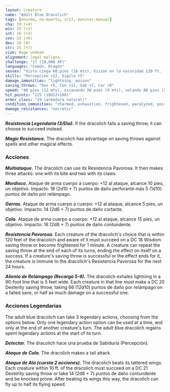 ```yaml
---
layout: creature
name: "Adult Blue Dracolich"
tags: [enorme, no-muerto, cr17, monster-manual]
cha: 19 (+4)
wis: 15 (+2)
int: 16 (+3)
con: 23 (+6)
dex: 10 (0)
str: 25 (+7)
size: Huge undead
alignment: legal maligna
challenge: "17 (18,000 XP)"
languages: "Común, Dragón"
senses: "Vista ciega 60 pies (18 mts), Visión en la oscuridad 120 ft. (36 mts)"
skills: "Percepción +12, Sigilo +5"
damage_immunities: "lightning, poison"
saving_throws: "Des +5, Con +11, Sab +7, Car +9"
speed: "40 pies (12 mts), escavando 30 pies (9 mts), volando 80 pies (24 mts)"
hit_points: "225 (18d12+108)"
armor_class: "19 (armadura natural)"
condition_immunities: "charmed, exhaustion, frightened, paralyzed, poisoned"
damage_resistances: "necrotic"
---
```


***Resistencia Legendaria (3/Día).*** If the dracolich fails a saving throw, it can choose to succeed instead.

***Magic Resistance.*** The dracolich has advantage on saving throws against spells and other magical effects.

### Acciones

***Multiataque.*** The dracolich can use its Resistencia Pavorosa. It then makes three attacks: one with its bite and two with its claws.

***Mordisco.*** Ataque de arma cuerpo a cuerpo: +12 al ataque, alcance 10 pies, un objetivo. Impacto: 18 (2d10 + 7) puntos de daño perforante más 5 (1d10) puntos de daño por relámpago.

***Garras.*** Ataque de arma cuerpo a cuerpo: +12 al ataque, alcance 5 pies, un objetivo. Impacto: 14 (2d6 + 7) puntos de daño cortante.

***Cola.*** Ataque de arma cuerpo a cuerpo: +12 al ataque, alcance 15 pies, un objetivo. Impacto: 16 (2d8 + 7) puntos de daño contundente.

***Resistencia Pavorosa.*** Each creature of the dracolich's choice that is within 120 feet of the dracolich and aware of it must succeed on a DC 18 Wisdom saving throw or become frightened for 1 minute. A creature can repeat the saving throw at the end of each of its turns, ending the effect on itself on a success. If a creature's saving throw is successful or the effect ends for it, the creature is immune to the dracolich's Resistencia Pavorosa for the next 24 hours.

***Aliento de Relámpago (Recarga 5-6).*** The dracolich exhales lightning in a 90-foot line that is 5 feet wide. Each creature in that line must make a DC 20 Dexterity saving throw, taking 66 (12d10) puntos de daño por relámpago on a failed save, or half as much damage on a successful one.

### Acciones Legendarias

The adult blue dracolich can take 3 legendary actions, choosing from the options below. Only one legendary action option can be used at a time, and only at the end of another creature's turn. The adult blue dracolich regains spent legendary actions at the start of its turn.

***Detectar.*** The dracolich hace una prueba de Sabiduría (Percepción).

***Ataque de Cola.*** The dracolich makes a tail attack.

***Ataque de Ala (cuesta 2 acciones).*** The dracolich beats its tattered wings. Each creature within 10 ft. of the dracolich must succeed on a DC 21 Dexterity saving throw or take 14 (2d6 + 7) puntos de daño contundente and be knocked prone. After beating its wings this way, the dracolich can fly up to half its flying speed.